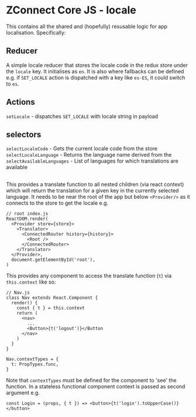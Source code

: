 # ZConnect Core JS - locale

This contains all the shared and (hopefully) resusable logic for app localisation. Specifically:

## Reducer

A simple locale reducer that stores the locale code in the redux store under the `locale` key. It initialises as `en`. It is also where fallbacks can be defined e.g. if `SET_LOCALE` action is dispatched with a key like `es-ES`, it could switch to `es`.

## Actions

`setLocale` - dispatches `SET_LOCALE` with locale string in payload

## selectors

`selectLocaleCode` - Gets the current locale code from the store
`selectLocaleLanguage` - Returns the language name derived from the
`selectAvailableLanguages` - List of languages for which translations are available

## <Translator />

This provides a translate function to all nested children (via react context) which will return the translation for a given key in the currently selected language. It needs to be near the root of the app but below `<Provider/>` as it connects to the store to get the locale e.g.

```
// root index.js
ReactDOM.render(
  <Provider store={store}>
    <Translator>
      <ConnectedRouter history={history}>
        <Root />
      </ConnectedRouter>
    </Translator>
  </Provider>,
  document.getElementById('root'),
)
```

This provides any component to access the translate function (`t`) via `this.context` like so:

```
// Nav.js
class Nav extends React.Component {
  render() {
    const { t } = this.context
    return (
      <nav>
        ...
        <Button>{t('logout')}</Button
      </nav>
    )
  }
}

Nav.contextTypes = {
  t: PropTypes.func,
}
```
Note that `contextTypes` must be defined for the component to 'see' the function. In a stateless functional component context is passed as second argument e.g.

```
const Login = (props, { t }) => <button>{t('login').toUpperCase()}</button>
```
